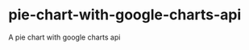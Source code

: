 pie-chart-with-google-charts-api
================================

A pie chart with google charts api
